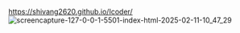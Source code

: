 https://shivang2620.github.io/Icoder/
![screencapture-127-0-0-1-5501-index-html-2025-02-11-10_47_29](https://github.com/user-attachments/assets/149d44a8-63cc-475f-9846-f88fa3a4e2ba)
